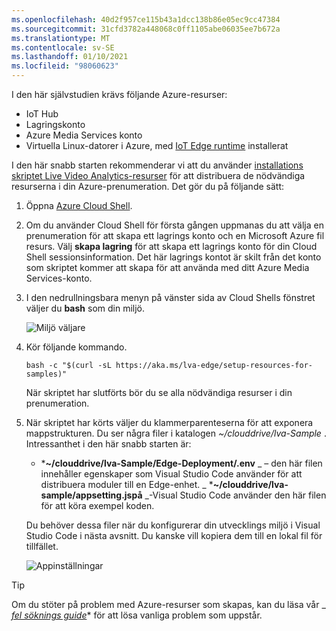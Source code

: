 ```yaml
---
ms.openlocfilehash: 40d2f957ce115b43a1dcc138b86e05ec9cc47384
ms.sourcegitcommit: 31cfd3782a448068c0ff1105abe06035ee7b672a
ms.translationtype: MT
ms.contentlocale: sv-SE
ms.lasthandoff: 01/10/2021
ms.locfileid: "98060623"
---
```

I den här självstudien krävs följande Azure-resurser:

* IoT Hub
* Lagringskonto
* Azure Media Services konto
* Virtuella Linux-datorer i Azure, med [IoT Edge runtime](../../../../../iot-edge/how-to-install-iot-edge.md) installerat

I den här snabb starten rekommenderar vi att du använder [installations skriptet Live Video Analytics-resurser](https://github.com/Azure/live-video-analytics/tree/master/edge/setup) för att distribuera de nödvändiga resurserna i din Azure-prenumeration. Det gör du på följande sätt:

1. Öppna [Azure Cloud Shell](https://shell.azure.com).
1. Om du använder Cloud Shell för första gången uppmanas du att välja en prenumeration för att skapa ett lagrings konto och en Microsoft Azure fil resurs. Välj **skapa lagring** för att skapa ett lagrings konto för din Cloud Shell sessionsinformation. Det här lagrings kontot är skilt från det konto som skriptet kommer att skapa för att använda med ditt Azure Media Services-konto.
1. I den nedrullningsbara menyn på vänster sida av Cloud Shells fönstret väljer du **bash** som din miljö.

    ![Miljö väljare](../../../media/quickstarts/env-selector.png)
1. Kör följande kommando.

    ```
    bash -c "$(curl -sL https://aka.ms/lva-edge/setup-resources-for-samples)"
    ```
    
    När skriptet har slutförts bör du se alla nödvändiga resurser i din prenumeration.
1. När skriptet har körts väljer du klammerparenteserna för att exponera mappstrukturen. Du ser några filer i katalogen *~/clouddrive/lva-Sample* . Intressanthet i den här snabb starten är:

     * ***~/clouddrive/lva-Sample/Edge-Deployment/.env** _ – den här filen innehåller egenskaper som Visual Studio Code använder för att distribuera moduler till en Edge-enhet.
     _ ***~/clouddrive/lva-sample/appsetting.jspå** _-Visual Studio Code använder den här filen för att köra exempel koden.
     
    Du behöver dessa filer när du konfigurerar din utvecklings miljö i Visual Studio Code i nästa avsnitt. Du kanske vill kopiera dem till en lokal fil för tillfället.
    
    ![Appinställningar](../../../media/quickstarts/clouddrive.png)

> [!TIP]
> Om du stöter på problem med Azure-resurser som skapas, kan du läsa vår _ *[fel söknings guide](../../../troubleshoot-how-to.md#common-error-resolutions)** för att lösa vanliga problem som uppstår.